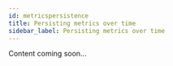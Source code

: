 ```yaml
---
id: metricspersistence
title: Persisting metrics over time
sidebar_label: Persisting metrics over time
---
```

Content coming soon...